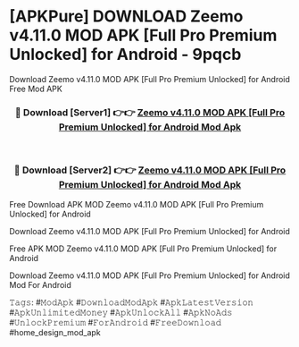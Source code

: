# [APKPure] DOWNLOAD Zeemo v4.11.0 MOD APK [Full Pro Premium Unlocked] for Android - 9pqcb
Download Zeemo v4.11.0 MOD APK [Full Pro Premium Unlocked] for Android Free Mod APK

<div align="center">
<h3>🔴 Download [Server1] 👉👉 <a href="https://apk-comot.site?title=Zeemo_v4.11.0_MOD_APK_[Full_Pro_Premium_Unlocked]_for_Android">Zeemo v4.11.0 MOD APK [Full Pro Premium Unlocked] for Android Mod Apk</a></h3><br>

<h3>🔴 Download [Server2] 👉👉 <a href="https://apk-comot.site?title=Zeemo_v4.11.0_MOD_APK_[Full_Pro_Premium_Unlocked]_for_Android">Zeemo v4.11.0 MOD APK [Full Pro Premium Unlocked] for Android Mod Apk</a></h3>
</div>


Free Download APK MOD Zeemo v4.11.0 MOD APK [Full Pro Premium Unlocked] for Android

Download Zeemo v4.11.0 MOD APK [Full Pro Premium Unlocked] for Android 

Free APK MOD Zeemo v4.11.0 MOD APK [Full Pro Premium Unlocked] for Android 

Download Zeemo v4.11.0 MOD APK [Full Pro Premium Unlocked] for Android Mod For Android

𝚃𝚊𝚐𝚜: #𝙼𝚘𝚍𝙰𝚙𝚔 #𝙳𝚘𝚠𝚗𝚕𝚘𝚊𝚍𝙼𝚘𝚍𝙰𝚙𝚔 #𝙰𝚙𝚔𝙻𝚊𝚝𝚎𝚜𝚝𝚅𝚎𝚛𝚜𝚒𝚘𝚗 #𝙰𝚙𝚔𝚄𝚗𝚕𝚒𝚖𝚒𝚝𝚎𝚍𝙼𝚘𝚗𝚎𝚢 #𝙰𝚙𝚔𝚄𝚗𝚕𝚘𝚌𝚔𝙰𝚕𝚕 #𝙰𝚙𝚔𝙽𝚘𝙰𝚍𝚜 #𝚄𝚗𝚕𝚘𝚌𝚔𝙿𝚛𝚎𝚖𝚒𝚞𝚖 #𝙵𝚘𝚛𝙰𝚗𝚍𝚛𝚘𝚒𝚍 #𝙵𝚛𝚎𝚎𝙳𝚘𝚠𝚗𝚕𝚘𝚊𝚍 #home_design_mod_apk